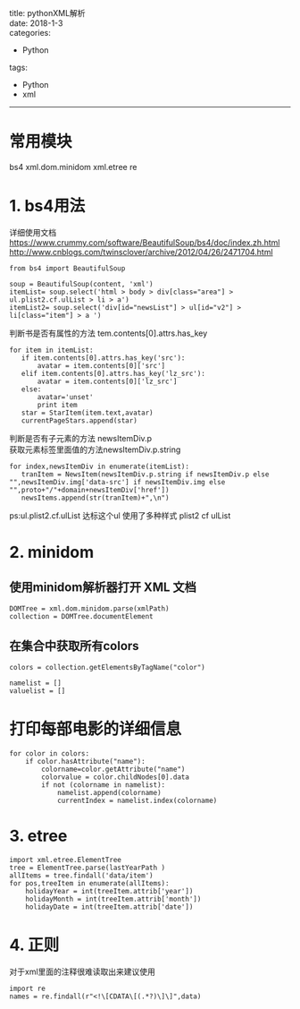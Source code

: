 title: pythonXML解析     
date: 2018-1-3     
categories:    
- Python    
       
       
       
tags:       
- Python    
- xml    
    
---

# 常用模块 
bs4  xml.dom.minidom  xml.etree   re

# 1. bs4用法    
详细使用文档 https://www.crummy.com/software/BeautifulSoup/bs4/doc/index.zh.html    
http://www.cnblogs.com/twinsclover/archive/2012/04/26/2471704.html  

    from bs4 import BeautifulSoup

    soup = BeautifulSoup(content, 'xml')  
    itemList= soup.select('html > body > div[class="area"] > ul.plist2.cf.ulList > li > a')  
    itemList2= soup.select('div[id="newsList"] > ul[id="v2"] > li[class="item"] > a ')   

判断书是否有属性的方法 tem.contents[0].attrs.has_key

    for item in itemList:
       if item.contents[0].attrs.has_key('src'):
           avatar = item.contents[0]['src']
       elif item.contents[0].attrs.has_key('lz_src'):
           avatar = item.contents[0]['lz_src']
       else:
           avatar='unset'
           print item
       star = StarItem(item.text,avatar)
       currentPageStars.append(star)  

判断是否有子元素的方法 newsItemDiv.p   
获取元素标签里面值的方法newsItemDiv.p.string

    for index,newsItemDiv in enumerate(itemList):
       tranItem = NewsItem(newsItemDiv.p.string if newsItemDiv.p else "",newsItemDiv.img['data-src'] if newsItemDiv.img else "",proto+"/"+domain+newsItemDiv['href'])
       newsItems.append(str(tranItem)+",\n")


ps:ul.plist2.cf.ulList 达标这个ul 使用了多种样式 plist2  cf  ulList     

# 2. minidom

## 使用minidom解析器打开 XML 文档

    DOMTree = xml.dom.minidom.parse(xmlPath)
    collection = DOMTree.documentElement

## 在集合中获取所有colors

    colors = collection.getElementsByTagName("color")

    namelist = []
    valuelist = []

# 打印每部电影的详细信息
    for color in colors:
        if color.hasAttribute("name"):
            colorname=color.getAttribute("name")
            colorvalue = color.childNodes[0].data
            if not (colorname in namelist):
                namelist.append(colorname)
                currentIndex = namelist.index(colorname) 



# 3. etree   

    import xml.etree.ElementTree
    tree = ElementTree.parse(lastYearPath )
    allItems = tree.findall('data/item')
    for pos,treeItem in enumerate(allItems):
        holidayYear = int(treeItem.attrib['year'])
        holidayMonth = int(treeItem.attrib['month'])
        holidayDate = int(treeItem.attrib['date'])


# 4. 正则  
 对于xml里面的注释很难读取出来建议使用

    import re  
    names = re.findall(r"<!\[CDATA\[(.*?)\]\]",data)










 

